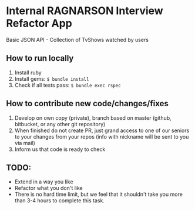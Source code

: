 Internal RAGNARSON Interview Refactor App
=========================================

Basic JSON API - Collection of TvShows watched by users

How to run locally
------------------

1. Install ruby
2. Install gems:
   `$ bundle install`
3. Check if all tests pass:
   `$ bundle exec rspec`

How to contribute new code/changes/fixes
----------------------------------

1. Develop on own copy (private), branch based on master (github, bitbucket, or any other git repository)
2. When finished do not create PR, just grand access to one of our seniors to your changes from your repos (info with nickname will be sent to you via mail)
3. Inform us that code is ready to check

TODO:
-----

* Extend in a way you like
* Refactor what you don't like
* There is no hard time limit, but we feel that it shouldn't take you more than 3-4 hours to complete this task.
